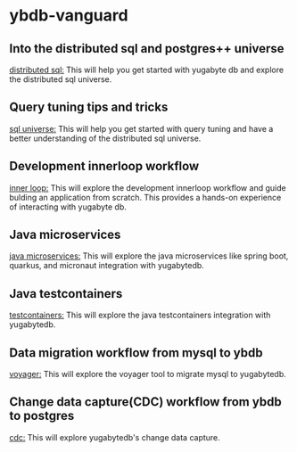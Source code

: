 # ybdb-vanguard

## Into the distributed sql and postgres++ universe
[distributed sql:](init-dsql/README.md)
This will help you get started with yugabyte db and explore the distributed sql universe.

## Query tuning tips and tricks
[sql universe:](init-qt/README.md)
This will help you get started with query tuning and have a better understanding of the distributed sql universe.

## Development innerloop workflow
[inner loop:](init-iloop/README.md)
This will explore the development innerloop workflow and guide bulding an application from scratch. This provides a hands-on experience of interacting with yugabyte db.

## Java microservices
[java microservices:](https://github.com/srinivasa-vasu/yb-ms-data)
This will explore the java microservices like spring boot, quarkus, and micronaut integration with yugabytedb.

## Java testcontainers
[testcontainers:](https://github.com/srinivasa-vasu/ybdb-boot-data)
This will explore the java testcontainers integration with yugabytedb.

## Data migration workflow from mysql to ybdb
[voyager:](init-voyager/README.md)
This will explore the voyager tool to migrate mysql to yugabytedb.

## Change data capture(CDC) workflow from ybdb to postgres
[cdc:](init-cdc/README.md)
This will explore yugabytedb's change data capture.
